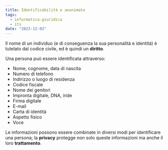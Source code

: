 ```yaml
---
title: Identificabilità e anonimato
tags:
  - informatica-giuridica
  - its
date: "2023-12-03"
---
```

Il nome di un individuo (e di conseguenza la sua personalità e identità) è tutelato dal codice civile, ed è quindi un **diritto**.

Una persona può essere identificata attraverso:
- Nome, cognome, data di nascita
- Numero di telefono
- Indirizzo o luogo di residenza
- Codice fiscale
- Nome dei genitori
- Impronta digitale, DNA, iride
- Firma digitale
- E-mail
- Carta di identità
- Aspetto fisico
- Voce

Le informazioni possono essere combinate in diversi modi per identificare una persona; la **privacy** protegge non solo queste informazioni ma anche il loro **trattamento**.
